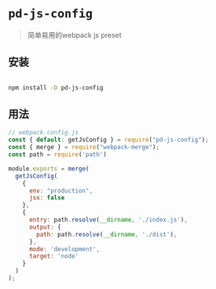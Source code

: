 # `pd-js-config`

> 简单易用的webpack js preset

## 安装

```bash

npm install -D pd-js-config

```

## 用法

```javascript
// webpack.config.js
const { default: getJsConfig } = require("pd-js-config");
const { merge } = require("webpack-merge");
const path = require('path')

module.exports = merge(
  getJsConfig(
    {
      env: "production",
      jsx: false
    },
    {
      entry: path.resolve(__dirname, './index.js'),
      output: {
        path: path.resolve(__dirname, './dist'),
      },
      mode: 'development',
      target: 'node'
    }
  )
);
```
